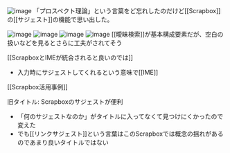 

![image](https://gyazo.com/cf1150a9f1af05256f7e945d3e79978b/thumb/1000)
「プロスペクト理論」という言葉をど忘れしたのだけど[[Scrapbox]]の[[サジェスト]]の機能で思い出した。


![image](https://gyazo.com/4fa90999b2944a5a55704a9df8ee8d53/thumb/1000)
![image](https://gyazo.com/02ca804cc59e37a26cdf05f83df2f150/thumb/1000)
![image](https://gyazo.com/134e849242cf8c63a7a93749d5a8f603/thumb/1000)
![image](https://gyazo.com/da6cf8426d0d0b890a6423386234480d/thumb/1000)
[[曖昧検索]]が基本構成要素だが、空白の扱いなどを見るとさらに工夫がされてそう

[[ScrapboxとIMEが統合されると良いのでは]]
- 入力時にサジェストしてくれるという意味で[[IME]]

[[Scrapbox活用事例]]

旧タイトル: Scrapboxのサジェストが便利
- 「何のサジェストなのか」がタイトルに入ってなくて見つけにくかったので変えた
- でも[[リンクサジェスト]]という言葉はこのScrapboxでは概念の揺れがあるのであまり良いタイトルではない

